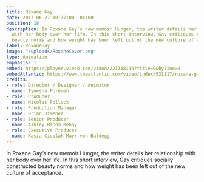 ```yaml
---
title: Roxane Gay
date: 2017-06-27 10:37:00 -04:00
position: 18
description: In Roxane Gay’s new memoir Hunger, the writer details her relationship
  with her body over her life. In this short interview, Gay critiques socially constructed
  beauty norms and how weight has been left out of the new culture of acceptance.
label: RoxaneGay
image: "/uploads/RoxaneCover.png"
type: Animation
emphasis: 1
embed: https://player.vimeo.com/video/223318719?title=0&byline=0
embedAtlantic: https://www.theatlantic.com/video/index/531117/roxane-gay-on-acceptance/
credits:
- role: Director / Designer / Animator
  name: Tynesha Foreman
- role: Producer
  name: Nicolas Pollock
- role: Production Manager
  name: Brian Jimenez
- role: Senior Producer
  name: Ashley Bloom Kenny
- role: Executive Producer
  name: Kasia Cieplak-Mayr von Baldegg
---
```


In Roxane Gay’s new memoir Hunger, the writer details her relationship with her body over her life. In this short interview, Gay critiques socially constructed beauty norms and how weight has been left out of the new culture of acceptance.